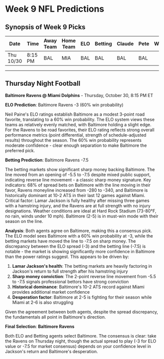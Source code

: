 # Week 9 NFL Predictions

## Synopsis of Week 9 Picks

| Date | Time | Away Team | Home Team | ELO | Betting | Claude | Pete | Winner |
|------|------|-----------|-----------|-----|---------|--------|------|--------|
| Thu 10/30 | 8:15 PM | BAL | MIA | BAL | BAL | BAL | BAL |  |

---

## Thursday Night Football

**Baltimore Ravens @ Miami Dolphins** - Thursday, October 30, 8:15 PM ET

**ELO Prediction**: Baltimore Ravens -3 (60% win probability)

Neil Paine's ELO ratings establish Baltimore as a modest 3-point road favorite, translating to a 60% win probability. The ELO system views these teams as relatively evenly matched, with Baltimore holding a slight edge. For the Ravens to be road favorites, their ELO rating reflects strong overall performance metrics (point differential, strength of schedule-adjusted results) throughout the season. The 60% win probability represents moderate confidence - clear enough separation to make Baltimore the preferred pick.

**Betting Prediction**: Baltimore Ravens -7.5

The betting markets show significant sharp money backing Baltimore. The line moved from an opening of -5.5 to -7.5 despite mixed public support, indicating reverse line movement - a classic sharp money signature. Key indicators: 68% of spread bets on Baltimore with the line moving in their favor, Ravens moneyline increased from -280 to -340, and Baltimore is historically dominant at 10-2 ATS in their last 12 games against Miami. Critical factor: Lamar Jackson is fully healthy after missing three games with a hamstring injury, and the Ravens are at full strength with no injury designations. Weather conditions are ideal at Hard Rock Stadium (73-80°F, no rain, winds under 10 mph). Baltimore (2-5) is in must-win mode with their season on the line.

**Analysis**: Both agents agree on Baltimore, making this a consensus pick. The ELO model sees Baltimore with a 60% win probability at -3, while the betting markets have moved the line to -7.5 on sharp money. The discrepancy between the ELO spread (-3) and the betting line (-7.5) is notable - the market is showing significantly more confidence in Baltimore than the power ratings suggest. This appears to be driven by:

1. **Lamar Jackson's health**: The betting markets are heavily factoring in Jackson's return to full strength after his hamstring injury
2. **Sharp money conviction**: The 2-point reverse line movement from -5.5 to -7.5 signals professional bettors have strong conviction
3. **Historical dominance**: Baltimore's 10-2 ATS record against Miami provides additional market confidence
4. **Desperation factor**: Baltimore at 2-5 is fighting for their season while Miami at 2-6 is also struggling

Given the agreement between both agents, despite the spread discrepancy, the fundamentals all point in Baltimore's direction.

**Final Selection**: **Baltimore Ravens**

Both ELO and Betting agents select Baltimore. The consensus is clear: take the Ravens on Thursday night, though the actual spread to play (-3 for ELO value or -7.5 for market consensus) depends on your confidence level in Jackson's return and Baltimore's desperation.
